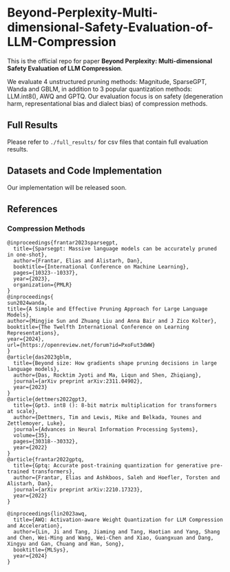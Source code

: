 # Beyond-Perplexity-Multi-dimensional-Safety-Evaluation-of-LLM-Compression
This is the official repo for paper **Beyond Perplexity: Multi-dimensional Safety Evaluation of LLM Compression**. 

We evaluate 4 unstructured pruning methods: Magnitude, SparseGPT, Wanda and GBLM, in addition to 3 popular quantization methods: LLM.int8(), AWQ and GPTQ. Our evaluation focus is on safety (degeneration harm, representational bias and dialect bias) of compression methods.

## Full Results
Please refer to `./full_results/` for csv files that contain full evaluation results.

## Datasets and Code Implementation
Our implementation will be released soon.

## References
### Compression Methods
```
@inproceedings{frantar2023sparsegpt,
  title={Sparsegpt: Massive language models can be accurately pruned in one-shot},
  author={Frantar, Elias and Alistarh, Dan},
  booktitle={International Conference on Machine Learning},
  pages={10323--10337},
  year={2023},
  organization={PMLR}
}
@inproceedings{
sun2024wanda,
title={A Simple and Effective Pruning Approach for Large Language Models},
author={Mingjie Sun and Zhuang Liu and Anna Bair and J Zico Kolter},
booktitle={The Twelfth International Conference on Learning Representations},
year={2024},
url={https://openreview.net/forum?id=PxoFut3dWW}
}
@article{das2023gblm,
  title={Beyond size: How gradients shape pruning decisions in large language models},
  author={Das, Rocktim Jyoti and Ma, Liqun and Shen, Zhiqiang},
  journal={arXiv preprint arXiv:2311.04902},
  year={2023}
}
@article{dettmers2022gpt3,
  title={Gpt3. int8 (): 8-bit matrix multiplication for transformers at scale},
  author={Dettmers, Tim and Lewis, Mike and Belkada, Younes and Zettlemoyer, Luke},
  journal={Advances in Neural Information Processing Systems},
  volume={35},
  pages={30318--30332},
  year={2022}
}
@article{frantar2022gptq,
  title={Gptq: Accurate post-training quantization for generative pre-trained transformers},
  author={Frantar, Elias and Ashkboos, Saleh and Hoefler, Torsten and Alistarh, Dan},
  journal={arXiv preprint arXiv:2210.17323},
  year={2022}
}

@inproceedings{lin2023awq,
  title={AWQ: Activation-aware Weight Quantization for LLM Compression and Acceleration},
  author={Lin, Ji and Tang, Jiaming and Tang, Haotian and Yang, Shang and Chen, Wei-Ming and Wang, Wei-Chen and Xiao, Guangxuan and Dang, Xingyu and Gan, Chuang and Han, Song},
  booktitle={MLSys},
  year={2024}
}
```
